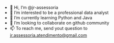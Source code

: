 - 👋 Hi, I’m @jr-assessoria
- 👀 I’m interested to be a professional data analyst 
- 🌱 I’m currently learning Python and Java
- 💞️ I’m looking to collaborate on github community
- 📫 To reach me, send yout question to jr.assessoria.atendimento@gmail.com
  
<!---
jr-assessoria/jr-assessoria is a ✨ special ✨ repository because its `README.md` (this file) appears on your GitHub profile.
You can click the Preview link to take a look at your changes.
--->
